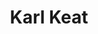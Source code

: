 ---
title: Karl Keat
position: Undergraduate Researcher
layout: default
contact:
publications: 
image: /images/user-icon.svg
group: undergrad
year-start: 2017
year-end:
---
